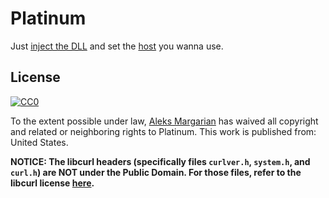 # Platinum

Just [inject the DLL](https://github.com/TheCruZ/Simple-Manual-Map-Injector) and set the [host](https://github.com/Trail-Blaze/Platinum/blob/master/curlhooks.h#L5) you wanna use.

## License

[![CC0](http://i.creativecommons.org/p/zero/1.0/88x31.png)](http://creativecommons.org/publicdomain/zero/1.0/)

To the extent possible under law, [Aleks Margarian](https://github.com/WorkingRobot/Platinum) has waived all copyright and related or neighboring rights to Platinum. This work is published from: United States.

**NOTICE: The libcurl headers (specifically files `curlver.h`, `system.h`, and `curl.h`) are NOT under the Public Domain. For those files, refer to the libcurl license [here](https://curl.haxx.se/docs/copyright.html).**
